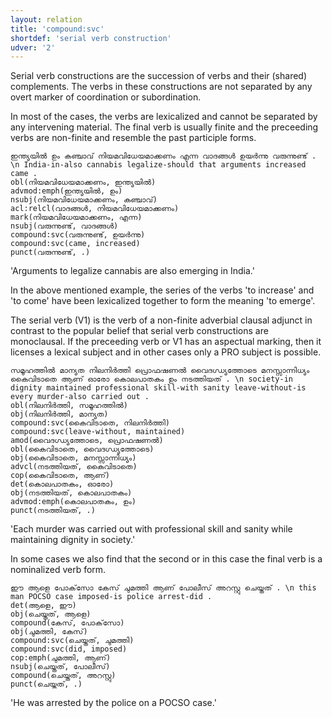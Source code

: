 ```yaml
---
layout: relation
title: 'compound:svc'
shortdef: 'serial verb construction'
udver: '2'
---
```


Serial verb constructions are the succession of verbs and their
(shared) complements. The verbs in these constructions are
not separated by any overt marker of coordination or subordination.

In most of the cases, the verbs are lexicalized and cannot be separated
by any intervening material. The final verb is usually finite and the preceeding verbs 
are non-finite and resemble the past participle forms. 

~~~sdparse
ഇന്ത്യയിൽ ഉം കഞ്ചാവ് നിയമവിധേയമാക്കണം എന്ന വാദങ്ങൾ ഉയർന്നു വരുന്നുണ്ട് . \n India-in-also cannabis legalize-should that arguments increased came .
obl(നിയമവിധേയമാക്കണം, ഇന്ത്യയിൽ)
advmod:emph(ഇന്ത്യയിൽ, ഉം)
nsubj(നിയമവിധേയമാക്കണം, കഞ്ചാവ്)
acl:relcl(വാദങ്ങൾ, നിയമവിധേയമാക്കണം)
mark(നിയമവിധേയമാക്കണം, എന്ന)
nsubj(വരുന്നുണ്ട്, വാദങ്ങൾ)
compound:svc(വരുന്നുണ്ട്, ഉയർന്നു)
compound:svc(came, increased)
punct(വരുന്നുണ്ട്, .)
~~~
'Arguments to legalize cannabis are also emerging in India.'

In the above mentioned example, the series of the verbs 'to increase' and 'to come'
have been lexicalized together to form the meaning 'to emerge'. 

The serial verb (V1) is the verb of a non-finite adverbial clausal adjunct in contrast to the popular 
belief that serial verb constructions are monoclausal. 
If the preceeding verb or V1 has an aspectual marking, then it licenses
a lexical subject and in other cases only a PRO subject is possible. 

~~~sdparse
സമൂഹത്തിൽ മാന്യത നിലനിർത്തി പ്രൊഫഷണൽ വൈദഗ്ധ്യത്തോടെ മനസ്സാന്നിധ്യം കൈവിടാതെ ആണ് ഓരോ കൊലപാതകം ഉം നടത്തിയത് . \n society-in dignity maintained professional skill-with sanity leave-without-is every murder-also carried out .
obl(നിലനിർത്തി, സമൂഹത്തിൽ)
obj(നിലനിർത്തി, മാന്യത)
compound:svc(കൈവിടാതെ, നിലനിർത്തി)
compound:svc(leave-without, maintained)
amod(വൈദഗ്ധ്യത്തോടെ, പ്രൊഫഷണൽ)
obl(കൈവിടാതെ, വൈദഗ്ധ്യത്തോടെ)
obj(കൈവിടാതെ, മനസ്സാന്നിധ്യം)
advcl(നടത്തിയത്, കൈവിടാതെ)
cop(കൈവിടാതെ, ആണ്)
det(കൊലപാതകം, ഓരോ)
obj(നടത്തിയത്, കൊലപാതകം)
advmod:emph(കൊലപാതകം, ഉം)
punct(നടത്തിയത്, .)
~~~
'Each murder was carried out with professional skill and sanity while maintaining dignity in society.'

In some cases we also find that the second or in this case the final verb is a nominalized verb form. 
~~~sdparse
ഈ ആളെ പോക്‌സോ കേസ് ചുമത്തി ആണ് പോലീസ് അറസ്റ്റു ചെയ്തത് . \n this man POCSO case imposed-is police arrest-did .
det(ആളെ, ഈ)
obj(ചെയ്തത്, ആളെ)
compound(കേസ്, പോക്‌സോ)
obj(ചുമത്തി, കേസ്)
compound:svc(ചെയ്തത്, ചുമത്തി)
compound:svc(did, imposed)
cop:emph(ചുമത്തി, ആണ്)
nsubj(ചെയ്തത്, പോലീസ്)
compound(ചെയ്തത്, അറസ്റ്റു)
punct(ചെയ്തത്, .)
~~~
'He was arrested by the police on a POCSO case.'
